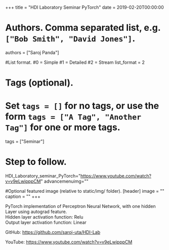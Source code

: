+++
title = "HDI Laboratory Seminar PyTorch" 
date = 2019-02-20T00:00:00

# Authors. Comma separated list, e.g. `["Bob Smith", "David Jones"]`.
authors = ["Saroj Panda"]

#List format.
#0 = Simple
#1 = Detailed
#2 = Stream
list_format = 2

# Tags (optional).
#   Set `tags = []` for no tags, or use the form `tags = ["A Tag", "Another Tag"]` for one or more tags.
tags = ["Seminar"]

# Step to follow.
HDI_Laboratory_seminar_PyTorch="https://www.youtube.com/watch?v=v9eLwipppCM"
advancemenuimg=""


#Optional featured image (relative to static/img/ folder).
[header] 
image = "" 
caption = "" 
+++

<body>
 
PyTorch implementation of Perceptron Neural Network, with one hidden Layer using autograd feature. <br />
Hidden layer activation function: Relu <br />
Output layer activation function: Linear <br />


GitHub: https://github.com/saroj-uta/HDI-Lab <br />

YouTube: https://www.youtube.com/watch?v=v9eLwipppCM

</body>

 

